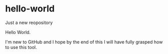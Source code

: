 # hello-world
Just a new reopository

Hello World.

I'm new to GitHub and I hope by the end of this I will have fully grasped how to use this tool.
